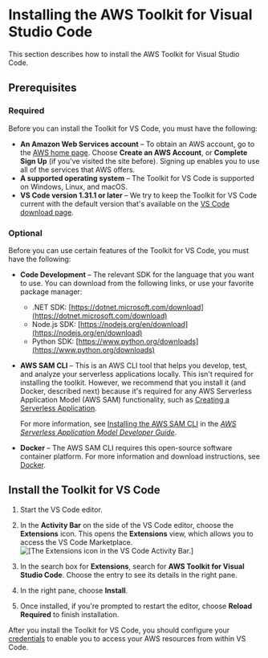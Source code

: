 # Installing the AWS Toolkit for Visual Studio Code<a name="setup-toolkit"></a>

This section describes how to install the AWS Toolkit for Visual Studio Code\.

## Prerequisites<a name="setup-prereq"></a>

### Required<a name="setup-prereq-req"></a>

Before you can install the Toolkit for VS Code, you must have the following:
+ **An Amazon Web Services account** – To obtain an AWS account, go to the [AWS home page](https://aws.amazon.com/)\. Choose **Create an AWS Account**, or **Complete Sign Up** \(if you've visited the site before\)\. Signing up enables you to use all of the services that AWS offers\.
+ **A supported operating system** – The Toolkit for VS Code is supported on Windows, Linux, and macOS\.
+ **VS Code version 1\.31\.1 or later** – We try to keep the Toolkit for VS Code current with the default version that's available on the [VS Code download page](https://code.visualstudio.com/)\.

### Optional<a name="setup-prereq-opt"></a>

Before you can use certain features of the Toolkit for VS Code, you must have the following:
+ **Code Development** – The relevant SDK for the language that you want to use\. You can download from the following links, or use your favorite package manager:
  + \.NET SDK: [https://dotnet.microsoft.com/download](https://dotnet.microsoft.com/download)
  + Node\.js SDK: [https://nodejs.org/en/download](https://nodejs.org/en/download)
  + Python SDK: [https://www.python.org/downloads](https://www.python.org/downloads)
+ **AWS SAM CLI** – This is an AWS CLI tool that helps you develop, test, and analyze your serverless applications locally\. This isn't required for installing the toolkit\. However, we recommend that you install it \(and Docker, described next\) because it's required for any AWS Serverless Application Model \(AWS SAM\) functionality, such as [Creating a Serverless Application](create-sam.md)\.

  For more information, see [Installing the AWS SAM CLI](https://docs.aws.amazon.com/serverless-application-model/latest/developerguide/serverless-sam-cli-install.html) in the *[AWS Serverless Application Model Developer Guide](https://docs.aws.amazon.com/serverless-application-model/latest/developerguide/what-is-sam.html)*\.
+ **Docker** – The AWS SAM CLI requires this open\-source software container platform\. For more information and download instructions, see [Docker](https://www.docker.com/)\. 

## Install the Toolkit for VS Code<a name="setup-install"></a>

1. Start the VS Code editor\.

1. In the **Activity Bar** on the side of the VS Code editor, choose the **Extensions** icon\. This opens the **Extensions** view, which allows you to access the VS Code Marketplace\.  
![\[The Extensions icon in the VS Code Activity Bar.\]](http://docs.aws.amazon.com/toolkit-for-vscode/latest/userguide/images/aws-toolkit-extensions.png)

1. In the search box for **Extensions**, search for **AWS Toolkit for Visual Studio Code**\. Choose the entry to see its details in the right pane\.

1. In the right pane, choose **Install**\.

1. Once installed, if you're prompted to restart the editor, choose **Reload Required** to finish installation\.

After you install the Toolkit for VS Code, you should configure your [credentials](establish-credentials.md) to enable you to access your AWS resources from within VS Code\.